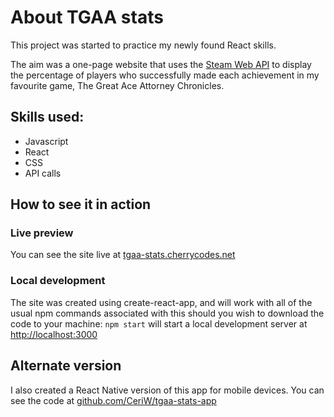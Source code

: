 # About TGAA stats

This project was started to practice my newly found React skills.

The aim was a one-page website that uses the [Steam Web API](https://steamcommunity.com/dev) to display the percentage of players who successfully made each achievement in my favourite game, The Great Ace Attorney Chronicles.

## Skills used:

- Javascript
- React
- CSS
- API calls

## How to see it in action

### Live preview

You can see the site live at [tgaa-stats.cherrycodes.net](https://tgaa-stats.cherrycodes.net/)

### Local development

The site was created using create-react-app, and will work with all of the usual npm commands associated with this should you wish to download the code to your machine:
`npm start` will start a local development server at [http://localhost:3000](http://localhost:3000)

## Alternate version

I also created a React Native version of this app for mobile devices. You can see the code at [github.com/CeriW/tgaa-stats-app](https://github.com/CeriW/tgaa-stats-app)
